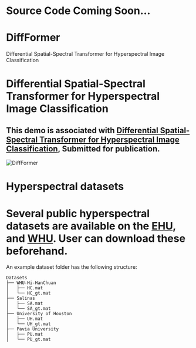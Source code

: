 # Source Code Coming Soon... 

# DiffFormer
Differential Spatial-Spectral Transformer for Hyperspectral Image Classification

# Differential Spatial-Spectral Transformer for Hyperspectral Image Classification

## This demo is associated with [Differential Spatial-Spectral Transformer for Hyperspectral Image Classification](https://arxiv.org/abs/2412.17350), Submitted for publication.

![DiffFormer](https://github.com/user-attachments/assets/41f4c248-2b08-4c93-8bbb-d598c4267b7d)


# Hyperspectral datasets

# Several public hyperspectral datasets are available on the [EHU](https://www.ehu.eus/ccwintco/index.php/Hyperspectral_Remote_Sensing_Scenes), and [WHU](https://rsidea.whu.edu.cn/resource_WHUHi_sharing.htm). User can download these beforehand. 

An example dataset folder has the following structure:
```
Datasets
├── WHU-Hi-HanChuan
│   ├── HC.mat
│   └── HC_gt.mat
├── Salinas 
│   ├── SA.mat
│   └── SA_gt.mat
├── University of Houston
│   ├── UH.mat
│   └── UH_gt.mat
├── Pavia University
│   ├── PU.mat
│   └── PU_gt.mat


